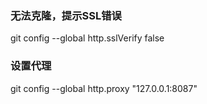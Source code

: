 ### 无法克隆，提示SSL错误
git config --global http.sslVerify false

### 设置代理
git config --global http.proxy "127.0.0.1:8087"